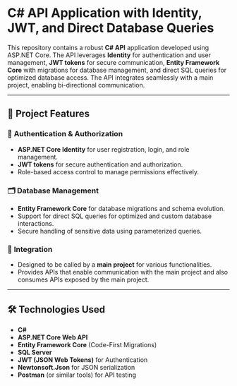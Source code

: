 # C# API Application with Identity, JWT, and Direct Database Queries

This repository contains a robust **C# API** application developed using ASP.NET Core. The API leverages **Identity** for authentication and user management, **JWT tokens** for secure communication, **Entity Framework Core** with migrations for database management, and direct SQL queries for optimized database access. The API integrates seamlessly with a main project, enabling bi-directional communication.

---

## 📂 Project Features

### 🔐 **Authentication & Authorization**
- **ASP.NET Core Identity** for user registration, login, and role management.
- **JWT tokens** for secure authentication and authorization.
- Role-based access control to manage permissions effectively.

### 🗂️ **Database Management**
- **Entity Framework Core** for database migrations and schema evolution.
- Support for direct SQL queries for optimized and custom database interactions.
- Secure handling of sensitive data using parameterized queries.

### 🔄 **Integration**
- Designed to be called by a **main project** for various functionalities.
- Provides APIs that enable communication with the main project and also consumes APIs exposed by the main project.

---

## 🛠️ Technologies Used

- **C#**
- **ASP.NET Core Web API**
- **Entity Framework Core** (Code-First Migrations)
- **SQL Server**
- **JWT (JSON Web Tokens)** for Authentication
- **Newtonsoft.Json** for JSON serialization
- **Postman** (or similar tools) for API testing

